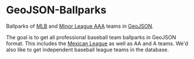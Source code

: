 GeoJSON-Ballparks
=================

Ballparks of [MLB](http://mlb.com) and [Minor League AAA](http://www.milb.com/) teams in [GeoJSON](http://geojson.org).

The goal is to get all professional baseball team ballparks in GeoJSON format.  This includes the [Mexican League](http://www.milb.com/index.jsp?sid=l125) as well as AA and A teams.  We'd also like to get independent baseball league teams in the database.